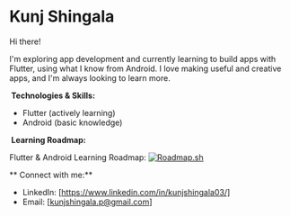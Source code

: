 # Kunj Shingala

Hi there! 

I'm exploring app development and currently learning to build apps with Flutter, using what I know from Android. I love making useful and creative apps, and I'm always looking to learn more.

**️ Technologies & Skills:**

- Flutter (actively learning)
- Android (basic knowledge)

**️ Learning Roadmap:**

Flutter & Android Learning Roadmap: [![Roadmap.sh](https://api.roadmap.sh/v1-badge/tall/6459d8dff3d9ecfa51d82f3b?variant=dark)](https://roadmap.sh)


** Connect with me:**

- LinkedIn: [https://www.linkedin.com/in/kunjshingala03/]
- Email: [kunjshingala.p@gmail.com]
